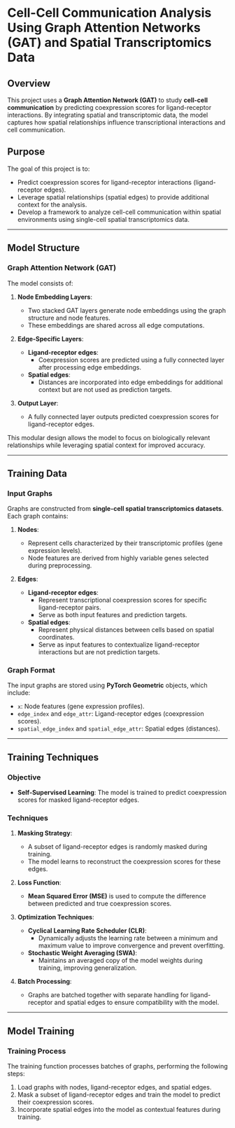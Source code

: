 # Cell-Cell Communication Analysis Using Graph Attention Networks (GAT) and Spatial Transcriptomics Data

## Overview
This project uses a **Graph Attention Network (GAT)** to study **cell-cell communication** by predicting coexpression scores for ligand-receptor interactions. By integrating spatial and transcriptomic data, the model captures how spatial relationships influence transcriptional interactions and cell communication.

## Purpose
The goal of this project is to:
- Predict coexpression scores for ligand-receptor interactions (ligand-receptor edges).
- Leverage spatial relationships (spatial edges) to provide additional context for the analysis.
- Develop a framework to analyze cell-cell communication within spatial environments using single-cell spatial transcriptomics data.

---

## Model Structure

### Graph Attention Network (GAT)
The model consists of:
1. **Node Embedding Layers**:
   - Two stacked GAT layers generate node embeddings using the graph structure and node features.
   - These embeddings are shared across all edge computations.

2. **Edge-Specific Layers**:
   - **Ligand-receptor edges**:
     - Coexpression scores are predicted using a fully connected layer after processing edge embeddings.
   - **Spatial edges**:
     - Distances are incorporated into edge embeddings for additional context but are not used as prediction targets.

3. **Output Layer**:
   - A fully connected layer outputs predicted coexpression scores for ligand-receptor edges.

This modular design allows the model to focus on biologically relevant relationships while leveraging spatial context for improved accuracy.

---

## Training Data

### Input Graphs
Graphs are constructed from **single-cell spatial transcriptomics datasets**. Each graph contains:

1. **Nodes**:
   - Represent cells characterized by their transcriptomic profiles (gene expression levels).
   - Node features are derived from highly variable genes selected during preprocessing.

2. **Edges**:
   - **Ligand-receptor edges**:
     - Represent transcriptional coexpression scores for specific ligand-receptor pairs.
     - Serve as both input features and prediction targets.
   - **Spatial edges**:
     - Represent physical distances between cells based on spatial coordinates.
     - Serve as input features to contextualize ligand-receptor interactions but are not prediction targets.

### Graph Format
The input graphs are stored using **PyTorch Geometric** objects, which include:
- `x`: Node features (gene expression profiles).
- `edge_index` and `edge_attr`: Ligand-receptor edges (coexpression scores).
- `spatial_edge_index` and `spatial_edge_attr`: Spatial edges (distances).

---

## Training Techniques

### Objective
- **Self-Supervised Learning**: The model is trained to predict coexpression scores for masked ligand-receptor edges.

### Techniques
1. **Masking Strategy**:
   - A subset of ligand-receptor edges is randomly masked during training.
   - The model learns to reconstruct the coexpression scores for these edges.

2. **Loss Function**:
   - **Mean Squared Error (MSE)** is used to compute the difference between predicted and true coexpression scores.

3. **Optimization Techniques**:
   - **Cyclical Learning Rate Scheduler (CLR)**:
     - Dynamically adjusts the learning rate between a minimum and maximum value to improve convergence and prevent overfitting.
   - **Stochastic Weight Averaging (SWA)**:
     - Maintains an averaged copy of the model weights during training, improving generalization.

4. **Batch Processing**:
   - Graphs are batched together with separate handling for ligand-receptor and spatial edges to ensure compatibility with the model.

---

## Model Training

### Training Process
The training function processes batches of graphs, performing the following steps:
1. Load graphs with nodes, ligand-receptor edges, and spatial edges.
2. Mask a subset of ligand-receptor edges and train the model to predict their coexpression scores.
3. Incorporate spatial edges into the model as contextual features during training.
